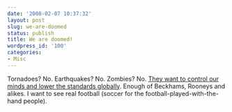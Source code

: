 ```yaml
---
date: '2008-02-07 10:37:32'
layout: post
slug: we-are-doomed
status: publish
title: We are doomed!
wordpress_id: '100'
categories:
- Misc
---
```


Tornadoes? No. Earthquakes? No. Zombies? No. [They want to control our minds and lower the standards globally](http://news.yahoo.com/s/afp/20080207/ts_afp/fblengproverseas). Enough of Beckhams, Rooneys and alikes. I want to see real football (soccer for the football-played-with-the-hand people).
